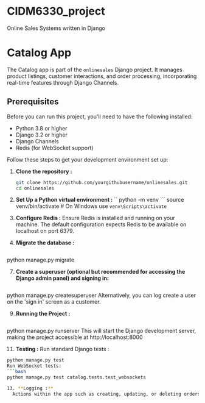 # CIDM6330_project
Online Sales Systems written in Django

# Catalog App
The Catalog app is part of the `onlinesales` Django project. It manages product listings, customer interactions, and order processing, incorporating real-time features through Django Channels.

## Prerequisites
Before you can run this project, you'll need to have the following installed:
- Python 3.8 or higher
- Django 3.2 or higher
- Django Channels
- Redis (for WebSocket support)

Follow these steps to get your development environment set up:

1. **Clone the repository :**
   ```bash
   git clone https://github.com/yourgithubusername/onlinesales.git
   cd onlinesales

2. **Set Up a Python virtual environment :**
   `` python -m venv ``` 
  source venv/bin/activate  # On Windows use `venv\Scripts\activate`

4. **Configure Redis :**
  Ensure Redis is installed and running on your machine. The default configuration expects Redis to be available on localhost on port 6379.

5. **Migrate the database :**
   ```bash
  python manage.py migrate

7. **Create a superuser (optional but recommended for accessing the Django admin panel) and signing in:**
   ```bash
  python manage.py createsuperuser
Alternatively, you can log create a user on the 'sign in' screen as a customer.

9. **Running the Project :**
   ```bash
  python manage.py runserver
This will start the Django development server, making the project accessible at http://localhost:8000

11. **Testing :**
  Run standard Django tests :
```bash
python manage.py test
Run WebSocket tests:
```bash
python manage.py test catalog.tests.test_websockets

13. **Logging :**
  Actions within the app such as creating, updating, or deleting orders log to CSV files within the catalog/logs directory.
